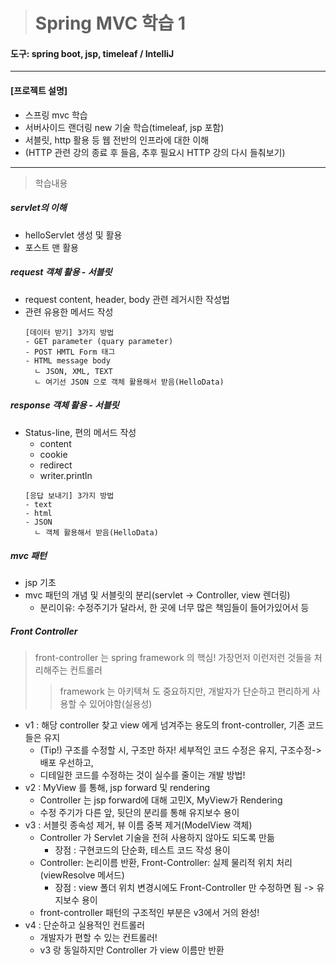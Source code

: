 > # Spring MVC 학습 1

#### 도구: spring boot, jsp, timeleaf / IntelliJ
___
#### [프로젝트 설명]
* 스프링 mvc 학습
* 서버사이드 랜더링 new 기술 학습(timeleaf, jsp 포함)
* 서블릿, http 활용 등 웹 전반의 인프라에 대한 이해
* (HTTP 관련 강의 종료 후 들음, 추후 필요시 HTTP 강의 다시 들춰보기)
___
> 학습내용
##### servlet의 이해
* helloServlet 생성 및 활용
* 포스트 맨 활용
##### request 객체 활용 - 서블릿
* request content, header, body 관련 레거시한 작성법
* 관련 유용한 메서드 작성
  ~~~
  [데이터 받기] 3가지 방법
  - GET parameter (quary parameter)
  - POST HMTL Form 태그
  - HTML message body
    ㄴ JSON, XML, TEXT 
    ㄴ 여기선 JSON 으로 객체 활용해서 받음(HelloData)
  ~~~
##### response 객체 활용 - 서블릿
* Status-line, 편의 메서드 작성
  - content
  - cookie 
  - redirect
  - writer.println
  ~~~
  [응답 보내기] 3가지 방법
  - text
  - html
  - JSON
    ㄴ 객체 활용해서 받음(HelloData)
  ~~~

##### mvc 패턴
* jsp 기초
* mvc 패턴의 개념 및 서블릿의 분리(servlet -> Controller, view 렌더링)
  - 분리이유: 수정주기가 달라서, 한 곳에 너무 많은 책임들이 들어가있어서 등

##### Front Controller
> front-controller 는 spring framework 의 핵심! 가장먼저 이런저런 것들을 처리해주는 컨트롤러
>> framework 는 아키텍쳐 도 중요하지만, 개발자가 단순하고 편리하게 사용할 수 있어야함(실용성)
* v1 : 해당 controller 찾고 view 에게 넘겨주는 용도의 front-controller, 기존 코드들은 유지
  - (Tip!) 구조를 수정할 시, 구조만 하자! 세부적인 코드 수정은 유지, 구조수정->배포 우선하고,
  - 디테일한 코드를 수정하는 것이 실수를 줄이는 개발 방법!
* v2 : MyView 를 통해, jsp forward 및 rendering
  - Controller 는 jsp forward에 대해 고민X, MyView가 Rendering
  - 수정 주기가 다른 앞, 뒷단의 분리를 통해 유지보수 용이
* v3 : 서블릿 종속성 제거, 뷰 이름 중복 제거(ModelView 객체)
  - Controller 가 Servlet 기술을 전혀 사용하지 않아도 되도록 만듦
    - 장점 : 구현코드의 단순화, 테스트 코드 작성 용이
  - Controller: 논리이름 반환, Front-Controller: 실제 물리적 위치 처리(viewResolve 메서드)
    - 장점 : view 폴더 위치 변경시에도 Front-Controller 만 수정하면 됨 -> 유지보수 용이
  - front-controller 패턴의 구조적인 부분은 v3에서 거의 완성!
* v4 : 단순하고 실용적인 컨트롤러
  - 개발자가 편할 수 있는 컨트롤러!
  - v3 랑 동일하지만 Controller 가 view 이름만 반환 

